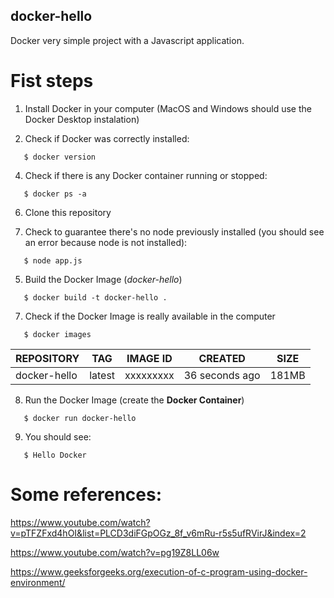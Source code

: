 ## docker-hello
Docker very simple project with a Javascript application.

# Fist steps

1) Install Docker in your computer (MacOS and Windows should use the Docker Desktop instalation)

2) Check if Docker was correctly installed:
```
   $ docker version
```
4) Check if there is any Docker container running or stopped:
```
   $ docker ps -a
```
6) Clone this repository

7) Check to guarantee there's no node previously installed (you should see an error because node is not installed):
```
   $ node app.js
```
5) Build the Docker Image (_docker-hello_)
```
   $ docker build -t docker-hello .
```
7) Check if the Docker Image is really available in the computer
```
   $ docker images
```

| REPOSITORY  | TAG    | IMAGE ID  | CREATED        | SIZE  |
| ----------  | ------ | --------- | -------------- | ----- |
|docker-hello | latest | xxxxxxxxx | 36 seconds ago | 181MB |

8) Run the Docker Image (create the **Docker Container**)
```
   $ docker run docker-hello
```
9) You should see:
```
   $ Hello Docker
```


# Some references:

https://www.youtube.com/watch?v=pTFZFxd4hOI&list=PLCD3diFGpOGz_8f_v6mRu-r5s5ufRVirJ&index=2

https://www.youtube.com/watch?v=pg19Z8LL06w

https://www.geeksforgeeks.org/execution-of-c-program-using-docker-environment/













